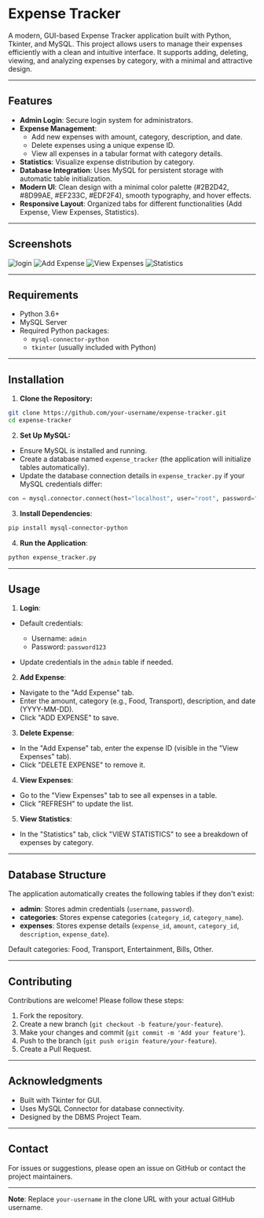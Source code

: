 # Expense Tracker

A modern, GUI-based Expense Tracker application built with Python, Tkinter, and MySQL. This project allows users to manage their expenses efficiently with a clean and intuitive interface. It supports adding, deleting, viewing, and analyzing expenses by category, with a minimal and attractive design.

---
## Features

- **Admin Login**: Secure login system for administrators.
- **Expense Management**:
    - Add new expenses with amount, category, description, and date.
    - Delete expenses using a unique expense ID.
    - View all expenses in a tabular format with category details.
- **Statistics**: Visualize expense distribution by category.
- **Database Integration**: Uses MySQL for persistent storage with automatic table initialization.
- **Modern UI**: Clean design with a minimal color palette (#2B2D42, #8D99AE, #EF233C, #EDF2F4), smooth typography, and hover effects.
- **Responsive Layout**: Organized tabs for different functionalities (Add Expense, View Expenses, Statistics).

---

## Screenshots

![login](https://github.com/darshitdudhaiya/Expense-Tacker/blob/main/Screenshots/Screenshot%202025-05-10%20001348.png)
![Add Expense](https://github.com/darshitdudhaiya/Expense-Tacker/blob/main/Screenshots/Screenshot%202025-05-10%20001434.png)
![View Expenses](https://github.com/darshitdudhaiya/Expense-Tacker/blob/main/Screenshots/Screenshot%202025-05-10%20001542.png)
![Statistics](https://github.com/darshitdudhaiya/Expense-Tacker/blob/main/Screenshots/Screenshot%202025-05-10%20001542.png)

---

## Requirements

- Python 3.6+
- MySQL Server
- Required Python packages:
    - `mysql-connector-python`
    - `tkinter` (usually included with Python)

---

## Installation

1. **Clone the Repository:**

```bash
git clone https://github.com/your-username/expense-tracker.git
cd expense-tracker
```

2. **Set Up MySQL:**

- Ensure MySQL is installed and running.
- Create a database named `expense_tracker` (the application will initialize tables automatically).
- Update the database connection details in `expense_tracker.py` if your MySQL credentials 
differ:

```python
con = mysql.connector.connect(host="localhost", user="root", password="", database="expense_tracker")
```

3. **Install Dependencies**:

```bash
pip install mysql-connector-python
```

4. **Run the Application**:

```bash
python expense_tracker.py
```

---

## Usage

1. **Login**:

- Default credentials: 
    - Username: `admin`
    - Password: `password123`

- Update credentials in the `admin` table if needed.

2. **Add Expense**:

- Navigate to the "Add Expense" tab.
- Enter the amount, category (e.g., Food, Transport), description, and date (YYYY-MM-DD).
- Click "ADD EXPENSE" to save.

3. **Delete Expense**:

- In the "Add Expense" tab, enter the expense ID (visible in the "View Expenses" tab).
- Click "DELETE EXPENSE" to remove it.

4. **View Expenses**:

- Go to the "View Expenses" tab to see all expenses in a table.
- Click "REFRESH" to update the list.

5. **View Statistics**:

- In the "Statistics" tab, click "VIEW STATISTICS" to see a breakdown of expenses by category.

---

## Database Structure
The application automatically creates the following tables if they don't exist:

- **admin**: Stores admin credentials (`username`, `password`).
- **categories**: Stores expense categories (`category_id`, `category_name`).
- **expenses**: Stores expense details (`expense_id`, `amount`, `category_id`, `description`, `expense_date`).

Default categories: Food, Transport, Entertainment, Bills, Other.

---

## Contributing
Contributions are welcome! Please follow these steps:

1. Fork the repository.
2. Create a new branch (`git checkout -b feature/your-feature`).
3. Make your changes and commit (`git commit -m 'Add your feature'`).
4. Push to the branch (`git push origin feature/your-feature`).
5. Create a Pull Request.

---

## Acknowledgments

- Built with Tkinter for GUI.
- Uses MySQL Connector for database connectivity.
- Designed by the DBMS Project Team.

---

## Contact
For issues or suggestions, please open an issue
on GitHub or contact the project maintainers.

---

**Note**: Replace `your-username` in the clone URL with your actual GitHub username.
